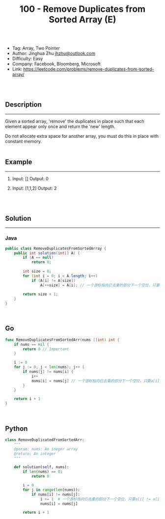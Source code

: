 # <center>100 - Remove Duplicates from Sorted Array (E)</center> 



<br></br>

* Tag: Array, Two Pointer
* Author: Jinghua Zhu <jhzhu@outlook.com>
* Difficulty: Easy
* Company: Facebook, Bloomberg, Microsoft
* Link: https://leetcode.com/problems/remove-duplicates-from-sorted-array/

<br></br>



## Description
----
Given a sorted array, 'remove' the duplicates in place such that each element appear only once and return the 'new' length.

Do not allocate extra space for another array, you must do this in place with constant memory.
<br></br>



## Example
----
1. Input: [] Output: 0

2. Input: [1,1,2] Output: 2	

<br></br>



## Solution
----
### Java
```java
public class RemoveDuplicatesFromSortedArray {
	public int solution(int[] A) {
        if (A == null) 
            return 0;
        
        int size = 0;
        for (int i = 0; i < A.length; i++)
            if (A[i] != A[size])
                A[++size] = A[i]; // 一个游标指向已去重的部分下一个空位，只要a[i] != a[i-1],将a[i]填入之前空位。
        
        return size + 1;
    }
}
```

<br>


## Go
```go
func RemoveDuplicatesFromSortedArr(nums []int) int {
	if nums == nil {
		return 0 // Important
	}

	i := 0
	for j := 0; j < len(nums); j++ {
		if nums[j] != nums[i] {
			i++
			nums[i] = nums[j] // 一个游标指向已去重的部分下一个空位，只要a[i] != a[i-1],将a[i]填入之前空位。
		}
	}

	return i + 1
}
```

<br>


## Python
```python
class RemoveDuplicatedFromSortedArr:
    """
    @param: nums: An ineger array
    @return: An integer
    """

    def solution(self, nums):
        if len(nums) == 0:
            return 0

        i = 0
        for j in range(len(nums)):
            if nums[i] != nums[j]:
                i += 1  # 一个游标指向已去重的部分下一个空位，只要a[i] != a[i-1],将a[i]填入之前空位。
                nums[i] = nums[j]

        return i + 1
```
